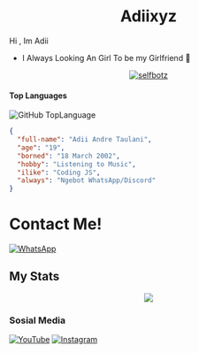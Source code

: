 <h1 align="center">Adiixyz</h1>

Hi , Im Adii
- I Always Looking An Girl To be my Girlfriend 🙂

<p align="center">
<a href="#"><img title="selfbotz" 
src="https://img.shields.io/badge/Adiixyz-green?colorA=%23ff0000&colorB=%23017e40&style=for-the-badge"></a>
</p>

#### Top Languages
![GitHub TopLanguage](https://github-readme-stats.vercel.app/api/top-langs/?username=Adiixyz&layout=compact&theme=highcontrast)
<br>

```json
{
  "full-name": "Adii Andre Taulani",
  "age": "19",
  "borned": "18 March 2002",
  "hobby": "Listening to Music",
  "ilike": "Coding JS",
  "always": "Ngebot WhatsApp/Discord"
}
```
# Contact Me!
[![WhatsApp](https://img.shields.io/badge/WhatsApp-25D366?style=for-the-badge&logo=whatsapp&logoColor=white)](https://wa.me/60199782326)


## My Stats
<p align="center"><a href="https://github.com/Adiixyz"><img src="https://github-readme-stats.vercel.app/api?username=Adiixyz&show_icons=true&theme=radical"></a></p>

### Sosial Media
[![YouTube](https://img.shields.io/badge/ItzHereAdii-red?style=for-the-badge&logo=youtube&logoColor=white)](https://youtube.com/adiination)
[![Instagram](https://img.shields.io/badge/adiistah-pink?style=for-the-badge&logo=instagram&logoColor=white)](https://instagram.com/adiistah)
